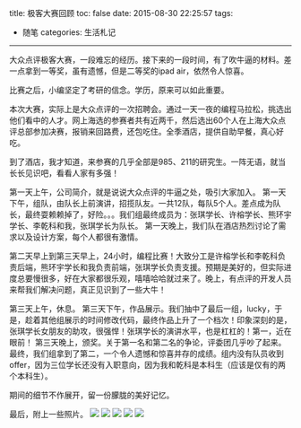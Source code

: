 title: 极客大赛回顾
toc: false
date: 2015-08-30 22:25:57
tags:
- 随笔
categories: 生活札记
---

大众点评极客大赛，一段难忘的经历。接下来的一段时间，有了吹牛逼的材料。差一点拿到一等奖，虽有遗憾，但是二等奖的ipad air，依然令人惊喜。

比赛之后，小编坚定了考研的信念。学历，原来可以如此重要。

<!--more-->

本次大赛，实际上是大众点评的一次招聘会。通过一天一夜的编程马拉松，挑选出他们看中的人才。网上海选的参赛者共有近两千，然后选出60个人在上海大众点评总部参加决赛，报销来回路费，还包吃住。全季酒店，提供自助早餐，真心好吃。

到了酒店，我才知道，来参赛的几乎全部是985、211的研究生。一阵无语，就当长长见识吧，看看人家有多强！

第一天上午，公司简介，就是说说大众点评的牛逼之处，吸引大家加入。
第一天下午，组队，由队长上前演讲，招揽队友。一共12队，每队5个人。差点成为队长，最终耍赖赖掉了，好险。。。我们组最终成员为：张琪学长、许榕学长、熊环宇学长、李乾科和我，张琪学长为队长。
第一天晚上，我们队在酒店热烈讨论了需求以及设计方案，每个人都很有激情。

第二天早上到第三天早上，24小时，编程比赛！大致分工是许榕学长和李乾科负责后端，熊环宇学长和我负责前端，张琪学长负责支援。预期是美好的，但实际进度总要慢很多，好在大家都很乐观，嘻嘻哈哈就过来了。晚上，有点评的开发人员来帮我们解决问题，真正见识到了一些大牛！

第三天上午，休息。
第三天下午，作品展示。我们抽中了最后一组，lucky，于是，趁着其他组展示的时间修改代码，最终作品上升了一个档次！印象深刻的是，张琪学长女朋友的助攻，很强悍！张琪学长的演讲水平，也是杠杠的！第一，近在眼前！
第三天晚上，颁奖。关于第一名和第二名的争论，评委团几乎吵了起来。最终，我们组拿到了第二，一个令人遗憾和惊喜并存的成绩。组内没有队员收到offer，因为三位学长还没有入职意向，因为我和乾科是本科生（应该是仅有的两个本科生）。

期间的细节不作展开，留一份朦胧的美好记忆。

最后，附上一些照片。
![](http://7oxjrx.com1.z0.glb.clouddn.com//imgs/dianping/00.jpg?imageView2/0/w/600)
![](http://7oxjrx.com1.z0.glb.clouddn.com//imgs/dianping/01.jpg?imageView2/0/w/600)
![](http://7oxjrx.com1.z0.glb.clouddn.com//imgs/dianping/02.jpg?imageView2/0/w/600)
![](http://7oxjrx.com1.z0.glb.clouddn.com//imgs/dianping/03.jpg?imageView2/0/w/600)
![](http://7oxjrx.com1.z0.glb.clouddn.com//imgs/dianping/04.jpg?imageView2/0/w/600)